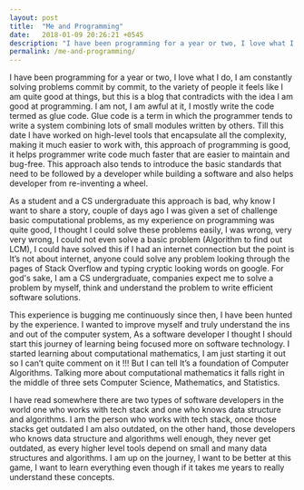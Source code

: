 ```yaml
---
layout: post
title:  "Me and Programming"
date:   2018-01-09 20:26:21 +0545
description: "I have been programming for a year or two, I love what I do, I am constantly solving problems commit by commit, to the variety of people it feels like I am quite good at things, but this is a blog that contradicts with the idea I am good at programming."
permalink: /me-and-programming/
---
```


I have been programming for a year or two, I love what I do, I am constantly solving problems commit by commit, to the variety of people it feels like I am quite good at things, but this is a blog that contradicts with the idea I am good at programming. I am not, I am awful at it, I mostly write the code termed as glue code. Glue code is a term in which the programmer tends to write a system combining lots of small modules written by others. Till this date I have worked on high-level tools that encapsulate all the complexity, making it much easier to work with, this approach of programming is good, it helps programmer write code much faster that are easier to maintain and bug-free. This approach also tends to introduce the basic standards that need to be followed by a developer while building a software and also helps developer from re-inventing a wheel.

As a student and a CS undergraduate this approach is bad, why know I want to share a story, couple of days ago I was given a set of challenge basic computational problems, as my experience on programming was quite good, I thought I could solve these problems easily, I was wrong, very very wrong, I could not even solve a basic problem (Algorithm to find out LCM), I could have solved this if I had an internet connection but the point is It’s not about internet,  anyone could solve any problem looking through the pages of Stack Overflow and typing cryptic looking words on google. For god's sake, I am a CS undergraduate, companies expect me to solve a problem by myself, think and understand the problem to write efficient software solutions. 

This experience is bugging me continuously since then, I have been hunted by the experience. I wanted to improve myself and truly understand the ins and out of the computer system, As a software developer I thought I should start this journey of learning being focused more on software technology. I started learning about computational mathematics, I am just starting it out so I can’t quite comment on it !!!  But I can tell It’s a foundation of Computer Algorithms. Talking more about computational mathematics it falls right in the middle of three sets Computer Science, Mathematics, and Statistics.

I have read somewhere there are two types of software developers in the world one who works with tech stack and one who knows data structure and algorithms. I am the person who works with tech stack, once those stacks get outdated I am also outdated, on the other hand, those developers who knows data structure and algorithms well enough, they never get outdated, as every higher level tools depend on small and many data structures and algorithms. I am up on the journey, I want to be better at this game, I want to learn everything even though if it takes me years to really understand these concepts.
